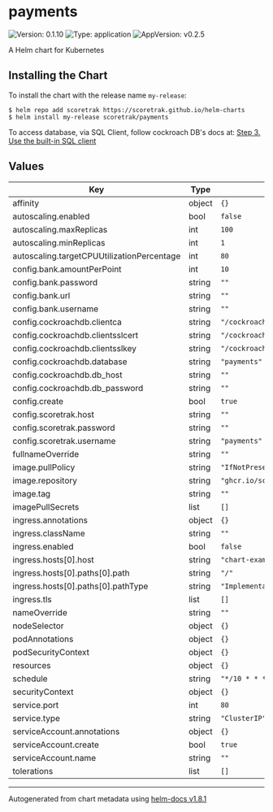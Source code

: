 # payments

![Version: 0.1.10](https://img.shields.io/badge/Version-0.1.10-informational?style=flat-square) ![Type: application](https://img.shields.io/badge/Type-application-informational?style=flat-square) ![AppVersion: v0.2.5](https://img.shields.io/badge/AppVersion-v0.2.5-informational?style=flat-square)

A Helm chart for Kubernetes

## Installing the Chart

To install the chart with the release name `my-release`:

```console
$ helm repo add scoretrak https://scoretrak.github.io/helm-charts
$ helm install my-release scoretrak/payments
```

To access database, via SQL Client, follow cockroach DB's docs at: [Step 3. Use the built-in SQL client](https://www.cockroachlabs.com/docs/stable/deploy-cockroachdb-with-kubernetes.html?filters=helm#step-3-use-the-built-in-sql-client)

## Values

| Key | Type | Default | Description |
|-----|------|---------|-------------|
| affinity | object | `{}` |  |
| autoscaling.enabled | bool | `false` |  |
| autoscaling.maxReplicas | int | `100` |  |
| autoscaling.minReplicas | int | `1` |  |
| autoscaling.targetCPUUtilizationPercentage | int | `80` |  |
| config.bank.amountPerPoint | int | `10` |  |
| config.bank.password | string | `""` |  |
| config.bank.url | string | `""` |  |
| config.bank.username | string | `""` |  |
| config.cockroachdb.clientca | string | `"/cockroach-certs/ca.crt"` |  |
| config.cockroachdb.clientsslcert | string | `"/cockroach-certs/tls.crt"` |  |
| config.cockroachdb.clientsslkey | string | `"/cockroach-certs/tls.key"` |  |
| config.cockroachdb.database | string | `"payments"` |  |
| config.cockroachdb.db_host | string | `""` |  |
| config.cockroachdb.db_password | string | `""` |  |
| config.create | bool | `true` |  |
| config.scoretrak.host | string | `""` |  |
| config.scoretrak.password | string | `""` |  |
| config.scoretrak.username | string | `"payments"` |  |
| fullnameOverride | string | `""` |  |
| image.pullPolicy | string | `"IfNotPresent"` |  |
| image.repository | string | `"ghcr.io/scoretrak/payments/payments"` |  |
| image.tag | string | `""` |  |
| imagePullSecrets | list | `[]` |  |
| ingress.annotations | object | `{}` |  |
| ingress.className | string | `""` |  |
| ingress.enabled | bool | `false` |  |
| ingress.hosts[0].host | string | `"chart-example.local"` |  |
| ingress.hosts[0].paths[0].path | string | `"/"` |  |
| ingress.hosts[0].paths[0].pathType | string | `"ImplementationSpecific"` |  |
| ingress.tls | list | `[]` |  |
| nameOverride | string | `""` |  |
| nodeSelector | object | `{}` |  |
| podAnnotations | object | `{}` |  |
| podSecurityContext | object | `{}` |  |
| resources | object | `{}` |  |
| schedule | string | `"*/10 * * * *"` |  |
| securityContext | object | `{}` |  |
| service.port | int | `80` |  |
| service.type | string | `"ClusterIP"` |  |
| serviceAccount.annotations | object | `{}` |  |
| serviceAccount.create | bool | `true` |  |
| serviceAccount.name | string | `""` |  |
| tolerations | list | `[]` |  |

----------------------------------------------
Autogenerated from chart metadata using [helm-docs v1.8.1](https://github.com/norwoodj/helm-docs/releases/v1.8.1)
